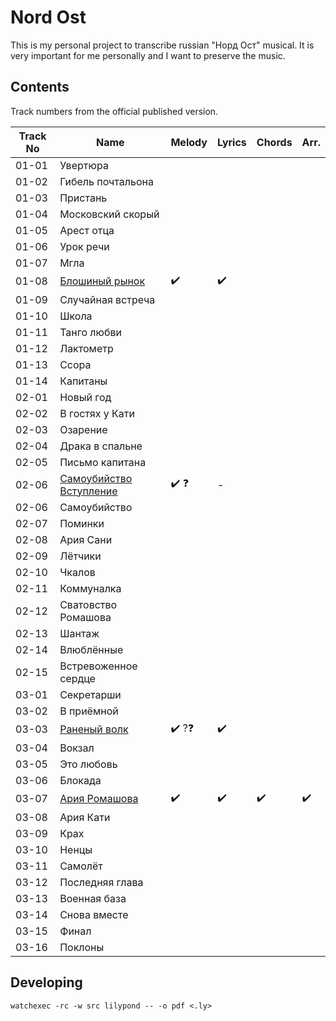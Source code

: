 # Nord Ost

This is my personal project to transcribe russian "Норд Ост" musical.
It is very important for me personally and I want to preserve the music.

## Contents

Track numbers from the official published version.

| Track No | Name | Melody | Lyrics | Chords | Arr.|
|----------|------|--------|--------|--------|-----|
|01-01|Увертюра|
|01-02|Гибель почтальона|
|01-03|Пристань|
|01-04|Московский скорый|
|01-05|Арест отца|
|01-06|Урок речи|
|01-07|Мгла|
|01-08|[Блошиный рынок](pdf/%D0%91%D0%BB%D0%BE%D1%88%D0%B8%D0%BD%D1%8B%D0%B9%D0%A0%D1%8B%D0%BD%D0%BE%D0%BA.pdf)| :heavy_check_mark: | :heavy_check_mark: |
|01-09|Случайная встреча|
|01-10|Школа|
|01-11|Танго любви|
|01-12|Лактометр|
|01-13|Ссора|
|01-14|Капитаны|
|02-01|Новый год|
|02-02|В гостях у Кати|
|02-03|Озарение|
|02-04|Драка в спальне|
|02-05|Письмо капитана|
|02-06|[Самоубийство Вступление](pdf/%D0%A1%D0%B0%D0%BC%D0%BE%D1%83%D0%B1%D0%B8%D0%B9%D1%81%D1%82%D0%B2%D0%BE%D0%92%D1%81%D1%82%D1%83%D0%BF%D0%BB%D0%B5%D0%BD%D0%B8%D0%B5.pdf)|:heavy_check_mark: :question:|-|
|02-06|Самоубийство|
|02-07|Поминки|
|02-08|Ария Сани|
|02-09|Лётчики|
|02-10|Чкалов|
|02-11|Коммуналка|
|02-12|Сватовство Ромашова|
|02-13|Шантаж|
|02-14|Влюблённые|
|02-15|Встревоженное сердце|
|03-01|Секретарши|
|03-02|В приёмной|
|03-03|[Раненый волк](pdf/%D0%A0%D0%B0%D0%BD%D0%B5%D0%BD%D1%8B%D0%B9%D0%92%D0%BE%D0%BB%D0%BA.pdf) |:heavy_check_mark: ?:question:|:heavy_check_mark:|
|03-04|Вокзал|
|03-05|Это любовь|
|03-06|Блокада|
|03-07|[Ария Ромашова](pdf/%D0%90%D1%80%D0%B8%D1%8F%D0%A0%D0%BE%D0%BC%D0%B0%D1%88%D0%BE%D0%B2%D0%B0.pdf)|:heavy_check_mark:|:heavy_check_mark:|:heavy_check_mark:|:heavy_check_mark:|
|03-08|Ария Кати|
|03-09|Крах|
|03-10|Ненцы|
|03-11|Самолёт|
|03-12|Последняя глава|
|03-13|Военная база|
|03-14|Снова вместе|
|03-15|Финал|
|03-16|Поклоны|

## Developing

`watchexec -rc -w src lilypond -- -o pdf <.ly>`
